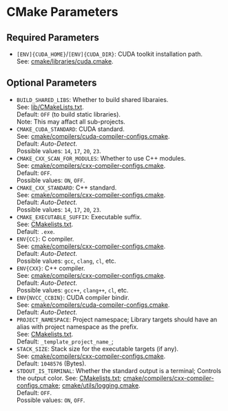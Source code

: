 # CMake Parameters

## Required Parameters

- `[ENV]{CUDA_HOME}`/`[ENV]{CUDA_DIR}`: CUDA toolkit installation path.  
  See: [cmake/libraries/cuda.cmake](../cmake/libraries/libcuda.cmake).

## Optional Parameters

- `BUILD_SHARED_LIBS`: Whether to build shared libaraies.  
  See: [lib/CMakeLists.txt](../lib/CMakeLists.txt).  
  Default: `OFF` (to build static libraries).  
  Note: This may affact all sub-projects.
- `CMAKE_CUDA_STANDARD`: CUDA standard.  
  See: [cmake/compilers/cuda-compiler-configs.cmake](../cmake/compilers/cuda-compiler-configs.cmake).  
  Default: *Auto-Detect*.  
  Possible values: `14`, `17`, `20`, `23`.
- `CMAKE_CXX_SCAN_FOR_MODULES`: Whether to use C++ modules.  
  See: [cmake/compilers/cxx-compiler-configs.cmake](../cmake/compilers/cxx-compiler-configs.cmake).  
  Default: `OFF`.  
  Possible values: `ON`, `OFF`.
- `CMAKE_CXX_STANDARD`: C++ standard.  
  See: [cmake/compilers/cxx-compiler-configs.cmake](../cmake/compilers/cxx-compiler-configs.cmake).  
  Default: *Auto-Detect*.  
  Possible values: `14`, `17`, `20`, `23`.
- `CMAKE_EXECUTABLE_SUFFIX`: Executable suffix.  
  See: [CMakelists.txt](../CMakeLists.txt).  
  Default: `.exe`.
- `ENV{CC}`: C compiler.  
  See: [cmake/compilers/cxx-compiler-configs.cmake](../cmake/compilers/cxx-compiler-configs.ckmake).  
  Default: *Auto-Detect*.  
  Possible values: `gcc`, `clang`, `cl`, etc.
- `ENV{CXX}`: C++ compiler.  
  See: [cmake/compilers/cxx-compiler-configs.cmake](../cmake/compilers/cxx-compiler-configs.cmake).  
  Default: *Auto-Detect*.  
  Possible values: `gcc++`, `clang++`, `cl`, etc.
- `ENV{NVCC_CCBIN}`: CUDA compiler bindir.  
  See: [cmake/compilers/cuda-compiler-configs.cmake](../cmake/compilers/cuda-compiler-configs.cmake).  
  Default: *Auto-Detect*.
- `PROJECT_NAMESPACE`: Project namespace; Library targets should have an alias with project namespace as the prefix.  
  See: [CMakelists.txt](../CMakeLists.txt).  
  Default: `_template_project_name_`;
- `STACK_SIZE`: Stack size for the executable targets (if any).  
  See: [cmake/compilers/cxx-compiler-configs.cmake](../cmake/compilers/cxx-compiler-configs.cmake).  
  Default: `1048576` (Bytes).
- `STDOUT_IS_TERMINAL`: Whether the standard output is a terminal; Controls the output color.
  See: [CMakelists.txt](../CMakeLists.txt); [cmake/compilers/cxx-compiler-configs.cmake](../cmake/compilers/cxx-compiler-configs.cmake); [cmake/utils/logging.cmake](../cmake/utils/logging.cmake).  
  Default: `OFF`.  
  Possible values: `ON`, `OFF`.